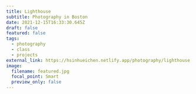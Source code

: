```yaml
---
title: Lighthouse
subtitle: Photography in Boston
date: 2021-12-15T16:33:30.645Z
draft: false
featured: false
tags:
  - photography
  - class
  - projects
external_link: https://hsinhueichen.netlify.app/photography/lighthouse
image:
  filename: featured.jpg
  focal_point: Smart
  preview_only: false
---
```


